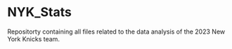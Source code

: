 # NYK_Stats
Repositorty containing all files related to the data analysis of the 2023 New York Knicks team.
